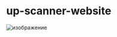 # up-scanner-website

![изображение](https://user-images.githubusercontent.com/17593539/188101614-e4cc68ac-e92a-4815-849c-f2db9dad0c0f.png)
